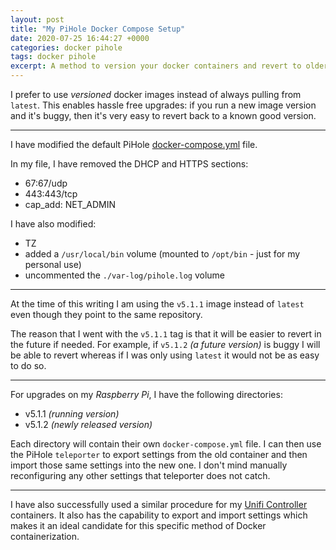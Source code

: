 ```yaml
---
layout: post
title: "My PiHole Docker Compose Setup"
date: 2020-07-25 16:44:27 +0000
categories: docker pihole
tags: docker pihole
excerpt: A method to version your docker containers and revert to older one if needed
---
```


I prefer to use *versioned* docker images instead of always pulling from `latest`.  This enables hassle free upgrades: if you run a new image version and it's buggy, then it's very easy to revert back to a known good version.

___

I have modified the default PiHole [docker-compose.yml](https://github.com/pi-hole/docker-pi-hole) file.

In my file, I have removed the DHCP and HTTPS sections:

* 67:67/udp
* 443:443/tcp
* cap_add: NET_ADMIN

I have also modified:

* TZ
* added a `/usr/local/bin` volume (mounted to `/opt/bin` - just for my personal use)
* uncommented the `./var-log/pihole.log` volume

___

At the time of this writing I am using the `v5.1.1` image instead of `latest` even though they point to the same repository.

The reason that I went with the `v5.1.1` tag is that it will be easier to revert in the future if needed. For example, if `v5.1.2` *(a future version)* is buggy I will be able to revert whereas if I was only using `latest` it would not be as easy to do so.  

___

For upgrades on my *Raspberry Pi*, I have the following directories:

* v5.1.1 *(running version)*
* v5.1.2 *(newly released version)*

Each directory will contain their own `docker-compose.yml` file.  I can then use the PiHole `teleporter` to export settings from the old container and then import those same settings into the new one.  I don't mind manually reconfiguring any other settings that teleporter does not catch.

___

I have also successfully used a similar procedure for my [Unifi Controller](https://github.com/ryansch/docker-unifi-rpi) containers. It also has the capability to export and import settings which makes it an ideal candidate for this specific method of Docker containerization.
